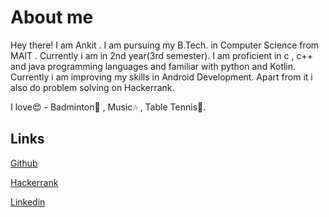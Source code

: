 # About me

Hey there! I am Ankit . I am pursuing my B.Tech. in Computer Science from MAIT . Currently i am in 2nd year(3rd semester). I am proficient in c , c++ and java programming languages and familiar with python and Kotlin. 
Currently i am improving my skills in Android Development.
Apart from it i also do problem solving on Hackerrank.

I love😍 - Badminton🏸 , Music🎶 , Table Tennis🏓.

## Links

[Github](https://github.com/ankit1414)

[Hackerrank](https://www.hackerrank.com/bhardwajankit141)

[Linkedin](https://www.linkedin.com/in/ankit-bhardwaj-aa1246183/)
